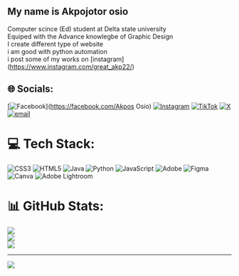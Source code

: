 ## My name is Akpojotor osio 

 Computer scince (Ed) student at Delta state university <br/>
 Equiped with the Advance knowlegbe of Graphic Design <br/>
 I create different type of website <br/>
 i am good with python automation <br/>
 i post some of my works on [instagram] (https://www.instagram.com/great_akp22/)

 
## 🌐 Socials:
[![Facebook](https://img.shields.io/badge/Facebook-%231877F2.svg?logo=Facebook&logoColor=white)](https://facebook.com/Akpos Osio) [![Instagram](https://img.shields.io/badge/Instagram-%23E4405F.svg?logo=Instagram&logoColor=white)](https://instagram.com/great_akp22) [![TikTok](https://img.shields.io/badge/TikTok-%23000000.svg?logo=TikTok&logoColor=white)](https://tiktok.com/@akp_os22) [![X](https://img.shields.io/badge/X-black.svg?logo=X&logoColor=white)](https://x.com/@OsioAkpos) [![email](https://img.shields.io/badge/Email-D14836?logo=gmail&logoColor=white)](mailto:Akpososio22@gmail.com) 

# 💻 Tech Stack:
![CSS3](https://img.shields.io/badge/css3-%231572B6.svg?style=for-the-badge&logo=css3&logoColor=white) ![HTML5](https://img.shields.io/badge/html5-%23E34F26.svg?style=for-the-badge&logo=html5&logoColor=white) ![Java](https://img.shields.io/badge/java-%23ED8B00.svg?style=for-the-badge&logo=openjdk&logoColor=white) ![Python](https://img.shields.io/badge/python-3670A0?style=for-the-badge&logo=python&logoColor=ffdd54) ![JavaScript](https://img.shields.io/badge/javascript-%23323330.svg?style=for-the-badge&logo=javascript&logoColor=%23F7DF1E) ![Adobe](https://img.shields.io/badge/adobe-%23FF0000.svg?style=for-the-badge&logo=adobe&logoColor=white) ![Figma](https://img.shields.io/badge/figma-%23F24E1E.svg?style=for-the-badge&logo=figma&logoColor=white) ![Canva](https://img.shields.io/badge/Canva-%2300C4CC.svg?style=for-the-badge&logo=Canva&logoColor=white) ![Adobe Lightroom](https://img.shields.io/badge/Adobe%20Lightroom-31A8FF.svg?style=for-the-badge&logo=Adobe%20Lightroom&logoColor=white)
# 📊 GitHub Stats:
![](https://github-readme-stats.vercel.app/api?username=Greatness22&theme=dark&hide_border=false&include_all_commits=false&count_private=false)<br/>
![](https://nirzak-streak-stats.vercel.app/?user=Greatness22&theme=dark&hide_border=false)<br/>
![](https://github-readme-stats.vercel.app/api/top-langs/?username=Greatness22&theme=dark&hide_border=false&include_all_commits=false&count_private=false&layout=compact)

---
[![](https://visitcount.itsvg.in/api?id=Greatness22&icon=0&color=0)](https://visitcount.itsvg.in)

<!-- Proudly created with GPRM ( https://gprm.itsvg.in ) -->
